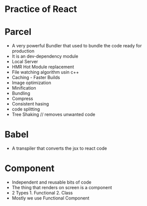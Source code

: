 # Practice of React

# Parcel 
- A very powerful Bundler that used to bundle the code ready for production
- It is an dev-dependency module
- Local Server
- HMR Hot Module replacement
- File watching algorithm usin c++
- Caching - Faster Builds
- Image optimization
- Minification
- Bundling
- Compress
- Consistent hasing
- code splitting
- Tree Shaking // removes unwanted code

# Babel
- A transpiler that converts the jsx to react code

# Component
- Independent and reusable bits of code
-  The thing that renders on screen is a component
- 2 Types 1. Functional 2. Class
- Mostly we use Functional Component